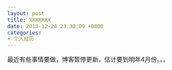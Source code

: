 ```yaml
---
layout: post
title: XXXXXXX
date: 2013-12-24 23:30:09 +0800
categories:
- 个人经历
---
```


最近有些事情要做，博客暂停更新，估计要到明年4月份。。。